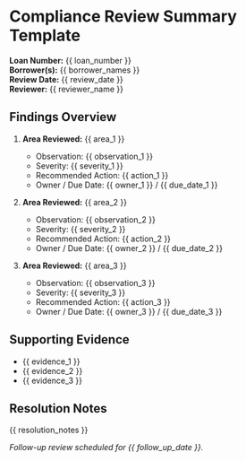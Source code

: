 <!-- Powered by BMAD™ Core -->

# Compliance Review Summary Template

**Loan Number:** {{ loan_number }}  
**Borrower(s):** {{ borrower_names }}  
**Review Date:** {{ review_date }}  
**Reviewer:** {{ reviewer_name }}

## Findings Overview

1. **Area Reviewed:** {{ area_1 }}
   - Observation: {{ observation_1 }}
   - Severity: {{ severity_1 }}
   - Recommended Action: {{ action_1 }}
   - Owner / Due Date: {{ owner_1 }} / {{ due_date_1 }}

2. **Area Reviewed:** {{ area_2 }}
   - Observation: {{ observation_2 }}
   - Severity: {{ severity_2 }}
   - Recommended Action: {{ action_2 }}
   - Owner / Due Date: {{ owner_2 }} / {{ due_date_2 }}

3. **Area Reviewed:** {{ area_3 }}
   - Observation: {{ observation_3 }}
   - Severity: {{ severity_3 }}
   - Recommended Action: {{ action_3 }}
   - Owner / Due Date: {{ owner_3 }} / {{ due_date_3 }}

## Supporting Evidence

- {{ evidence_1 }}
- {{ evidence_2 }}
- {{ evidence_3 }}

## Resolution Notes

{{ resolution_notes }}

_Follow-up review scheduled for {{ follow_up_date }}._
